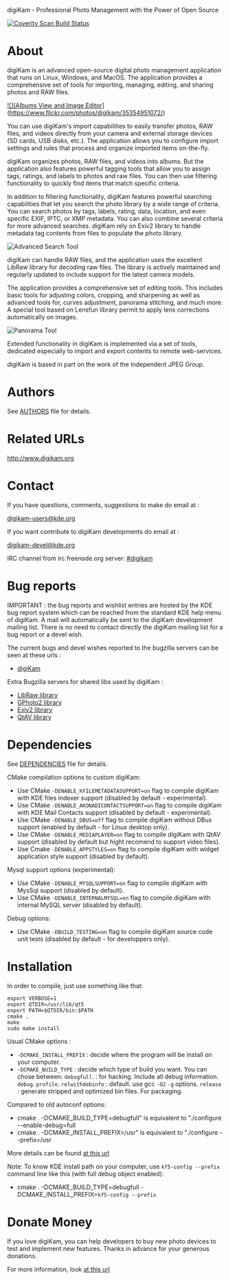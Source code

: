 digiKam - Professional Photo Management with the Power of Open Source

[![](https://scan.coverity.com/projects/285/badge.svg "Coverity Scan Build Status")](https://scan.coverity.com/projects/digikam)

# About

digiKam is an advanced open-source digital photo management application that runs on Linux, Windows, and MacOS.
The application provides a comprehensive set of tools for importing, managing, editing, and sharing photos and RAW files.

[![](Albums View and Image Editor](https://c1.staticflickr.com/5/4216/35354951072_a034561b5e_c.jpg "Albums View and Image Editor")](https://www.flickr.com/photos/digikam/35354951072/)

You can use digiKam's import capabilities to easily transfer photos, RAW files, and videos directly from your camera
and external storage devices (SD cards, USB disks, etc.). The application allows you to configure import settings
and rules that process and organize imported items on-the-fly.

digiKam organizes photos, RAW files, and videos into albums. But the application also features powerful tagging
tools that allow you to assign tags, ratings, and labels to photos and raw files. You can then use filtering
functionality to quickly find items that match specific criteria.

In addition to filtering functionality, digiKam features powerful searching capabilities that let you search
the photo library by a wide range of criteria. You can search photos by tags, labels, rating, data, location,
and even specific EXIF, IPTC, or XMP metadata. You can also combine several criteria for more advanced searches.
digiKam rely on Exiv2 library to handle metadata tag contents from files to populate the photo library.

![Advanced Search Tool](https://c1.staticflickr.com/5/4795/40743725771_0b69dca743_c.jpg "Advanced search tool and video file result playing as preview")

digiKam can handle RAW files, and the application uses the excellent LibRaw library for decoding raw files.
The library is actively maintained and regularly updated to include support for the latest camera models.

The application provides a comprehensive set of editing tools. This includes basic tools for adjusting colors,
cropping, and sharpening as well as advanced tools for, curves adjustment, panorama stitching, and much more.
A special tool based on Lensfun library permit to apply lens corrections automatically on images.

![Panorama Tool](https://c1.staticflickr.com/5/4649/40430534662_097b46a270_c.jpg "Panorama tool stiching photo")

Extended functionality in digiKam is implemented via a set of tools, dedicated especially to import and export 
contents to remote web-services.

digiKam is based in part on the work of the Independent JPEG Group.

# Authors

See [AUTHORS](AUTHORS) file for details.

# Related URLs

http://www.digikam.org

# Contact

If you have questions, comments, suggestions to make do email at :

digikam-users@kde.org

If you want contribute to digiKam developments do email at :

digikam-devel@kde.org

IRC channel from irc.freenode.org server: [#digikam](http://webchat.freenode.net/?channels=digikam)

# Bug reports

IMPORTANT : the bug reports and wishlist entries are hosted by the KDE bug report
system which can be reached from the standard KDE help menu of digiKam.
A mail will automatically be sent to the digiKam development mailing list.
There is no need to contact directly the digiKam mailing list for a bug report
or a devel wish.

The current bugs and devel wishes reported to the bugzilla servers can be seen at these urls :

* [digiKam](http://bugs.kde.org/buglist.cgi?product=digikam&bug_status=UNCONFIRMED&bug_status=NEW&bug_status=ASSIGNED&bug_status=REOPENED)

Extra Bugzilla servers for shared libs used by digiKam :

* [LibRaw library](https://github.com/LibRaw/LibRaw/issues)
* [GPhoto2 library](http://gphoto.org/bugs)
* [Exiv2 library](http://dev.exiv2.org/projects/exiv2/issues)
* [QtAV library](https://github.com/wang-bin/QtAV/issues)

# Dependencies

See [DEPENDENCIES](DEPENDENCIES) file for details.

CMake compilation options to custom digiKam:

* Use CMake `-DENABLE_KFILEMETADATASUPPORT=on`  flag to compile digiKam with KDE files indexer support                                 (disabled by default - experimental).
* Use CMake `-DENABLE_AKONADICONTACTSUPPORT=on` flag to compile digiKam with KDE Mail Contacts support                                 (disabled by default - experimental).
* Use CMake `-DENABLE_DBUS=off`                 flag to compile digiKam without DBus support                                           (enabled by default - for Linux desktop only).
* Use CMake `-DENABLE_MEDIAPLAYER=on`           flag to compile digiKam with QtAV support                                              (disabled by default but hight recomend to support video files).
* Use Cmake `-DENABLE_APPSTYLES=on`             flag to compile digiKam with widget application style support                          (disabled by default).

Mysql support options (experimental):

* Use CMake `-DENABLE_MYSQLSUPPORT=on`          flag to compile digiKam with MysSql support                                            (disabled by default).
* Use CMake `-DENABLE_INTERNALMYSQL=on`         flag to compile digiKam with internal MySQL server                                     (disabled by default).

Debug options:

* Use CMake `-DBUILD_TESTING=on`                flag to compile digiKam source code unit tests                                         (disabled by default - for developpers only).

# Installation

In order to compile, just use something like that:

    export VERBOSE=1
    export QTDIR=/usr/lib/qt5
    export PATH=$QTDIR/bin:$PATH
    cmake .
    make
    sudo make install

Usual CMake options :

* `-DCMAKE_INSTALL_PREFIX` : decide where the program will be install on your computer.
* `-DCMAKE_BUILD_TYPE`     : decide which type of build you want. You can chose between:
                             `debugfull`.     : for hacking. Include all debug information.
                             `debug`.
                             `profile`.
                             `relwithdebinfo` : default. use gcc `-O2` `-g` options.
                             `release`        : generate stripped and optimized bin files. For packaging.

Compared to old autoconf options:

* cmake . -DCMAKE_BUILD_TYPE=debugfull" is equivalent to "./configure --enable-debug=full
* cmake . -DCMAKE_INSTALL_PREFIX=/usr"  is equivalent to "./configure --prefix=/usr

More details can be found [at this url](http://techbase.kde.org/Development/Tutorials/CMake#Environment_Variables)

Note: To know KDE install path on your computer, use `kf5-config --prefix` command line like this (with full debug object enabled):

* cmake . -DCMAKE_BUILD_TYPE=debugfull -DCMAKE_INSTALL_PREFIX=`kf5-config --prefix`

# Donate Money

If you love digiKam, you can help developers to buy new photo devices to test
and implement new features. Thanks in advance for your generous donations.

For more information, look [at this url](https://www.digikam.org/donate/)
